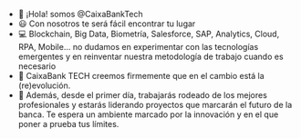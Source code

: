 - 👋 ¡Hola! somos @CaixaBankTech
- 😃 Con nosotros te será fácil encontrar tu lugar
- 💻 Blockchain, Big Data, Biometría, Salesforce, SAP, Analytics, Cloud, RPA, Mobile… no dudamos en experimentar con las tecnologías emergentes y en reinventar nuestra metodología de trabajo cuando es necesario
- 🚀 CaixaBank TECH creemos firmemente que en el cambio está la (re)evolución.
- 🧠 Además, desde el primer día, trabajarás rodeado de los mejores profesionales y estarás liderando proyectos que marcarán el futuro de la banca. Te espera un ambiente marcado por la innovación y en el que poner a prueba tus límites.
